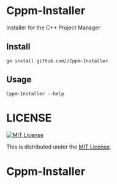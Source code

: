 # Cppm-Installer

Installer for the C++ Project Manager

## Install

```
go install github.com//Cppm-Installer
```

## Usage

```
Cppm-Installer --help
```

# LICENSE

[![MIT License](http://img.shields.io/badge/license-MIT-blue.svg)](http://www.opensource.org/licenses/MIT)

This is distributed under the [MIT License](http://www.opensource.org/licenses/MIT).
# Cppm-Installer 
